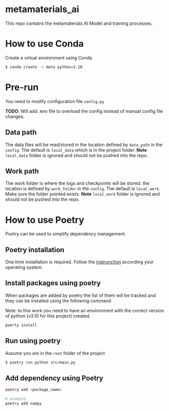 # metamaterials_ai
This repo contains the metamaterials AI Model and training processes.

# How to use Conda
Create a virtual environment using Conda

```bash
$ conda create -n meta python=3.10
```

# Pre-run 

You need to modify configuration file `config.py`

**TODO**: Will add .env file to overload the config instead of manual config file changes.

## Data path
The data files will be read/stored in the location defined by `data_path` in the `config`. The default is `local_data` which is in the project folder. **Note** `local_data` folder is ignored and should not be pushed into the repo.

## Work path
The work folder is where the logs and checkpoints will be stored. the location is defined by `work_folder` in the `config`. The default is `local_work`. Make sure the folder pointed exists. **Note** `local_work` folder is ignored and should not be pushed into the repo.


# How to use Poetry
Poetry can be used to simplify dependency management.

## Poetry installation 
One time installation is required. Follow the [instrunction](https://python-poetry.org/docs/#installation) according your operating system.

## Install packages using poetry

When packages are added by poetry the list of them will be tracked and they can be installed using the following command

Note: to this work you need to have an environment with the correct version of python (v3.10 for this project) created.

```bash
poerty install
```
## Run using poetry
Assume you are in the `root` folder of the project

```bash
$ poetry run python src/main.py
```

## Add dependency using Poetry

```bash
poetry add <package_name>

# example
poetry add numpy
```

